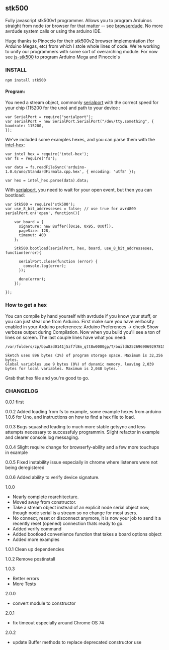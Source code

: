 ## stk500
Fully javascript stk500v1 programmer. Allows you to program Arduinos straight from node (or browser for that matter -- see [browserdude](https://github.com/jacobrosenthal/browserdude). No more avrdude system calls or using the arduino IDE.

Huge thanks to Pinoccio for their stk500v2 browser implementation (for Arduino Megas, etc) from which I stole whole lines of code. We're working to unify our programmers with some sort of overarching module. For now see [js-stk500](https://github.com/Pinoccio/js-stk500) to program Arduino Mega and Pinoccio's

### INSTALL
```
npm install stk500
```

#### Program:

You need a stream object, commonly [serialport](https://www.npmjs.com/package/serialport) with the correct speed for your chip (115200 for the uno) and path to your device  :
```
var SerialPort = require("serialport");
var serialPort = new SerialPort.SerialPort("/dev/tty.something", {
baudrate: 115200,
});
```

We've included some examples hexes, and you can parse them with the [intel-hex](https://www.npmjs.com/package/intel-hex):
```
var intel_hex = require('intel-hex');
var fs = require('fs');

var data = fs.readFileSync('arduino-1.0.6/uno/StandardFirmata.cpp.hex', { encoding: 'utf8' });

var hex = intel_hex.parse(data).data;

```

With [serialport](https://www.npmjs.com/package/serialport), you need to wait for your open event, but then you can bootload:
```
var Stk500 = require('stk500');
var use_8_bit_addresseses = false; // use true for avr4809
serialPort.on('open', function(){

	var board = {
	  signature: new Buffer([0x1e, 0x95, 0x0f]),
	  pageSize: 128,
	  timeout: 400
	};

	Stk500.bootload(serialPort, hex, board, use_8_bit_addresseses, function(error){

	  serialPort.close(function (error) {
	    console.log(error);
	  });

	  done(error);
	});

});

```


### How to get a hex

You can compile by hand yourself with avrdude if you know your stuff, or you can just steal one from Arduino. First make sure you have verbosity enabled in your Arduino preferences: Arduino Preferences -> check Show verbose output during Compilation. Now when you build you'll see a ton of lines on screen. The last couple lines have what you need:
```
/var/folders/zp/bpw8zd0141j5zf7l8m_qtt8w0000gp/T/build6252696906929781517.tmp/Blink.cpp.hex 

Sketch uses 896 bytes (2%) of program storage space. Maximum is 32,256 bytes.
Global variables use 9 bytes (0%) of dynamic memory, leaving 2,039 bytes for local variables. Maximum is 2,048 bytes.
```
Grab that hex file and you're good to go.

### CHANGELOG
0.0.1 
first

0.0.2
Added loading from fs to example, some example hexes from arduino 1.0.6 for Uno, and instructions on how to find a hex file to load.

0.0.3
Bugs squashed leading to much more stable getsync and less attempts necessary to successfuly programmin. Slight refactor in example and clearer console.log messaging.

0.0.4
Slight require change for browserfy-ability and a few more touchups in example

0.0.5
Fixed instability issue especially in chrome where listeners were not being deregistered

0.0.6
Added ability to verify device signature.

1.0.0
* Nearly complete rearchitecture.
* Moved away from constructor.
* Take a stream object instead of an explicit node serial object now, though node serial is a stream so no change for most users.
* No connect, reset or disconnect anymore, it is now your job to send it a recently reset (opened) connection thats ready to go.
* Added verify command
* Added bootload convenience function that takes a board options object
* Added more examples

1.0.1
Clean up dependencies

1.0.2
Remove postinstall

1.0.3
* Better errors
* More Tests

2.0.0
* convert module to constructor

2.0.1
* fix timeout especially around Chrome OS 74 

2.0.2
* update Buffer methods to replace deprecated constructor use
